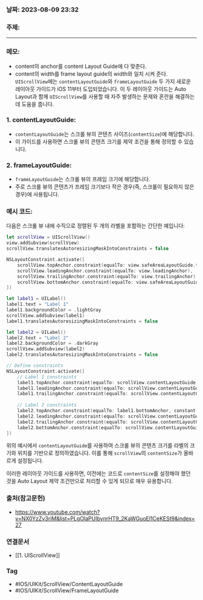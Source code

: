 ### 날짜: 2023-08-09 23:32

### 주제: 
---
### 메모: 
- content의 anchor를 content Layout Guide에 다 맞춘다. 
- content의 width를 frame layout guide의 width와 일치 시켜 준다. 
`UIScrollView`에는 `contentLayoutGuide`와 `frameLayoutGuide` 두 가지 새로운 레이아웃 가이드가 iOS 11부터 도입되었습니다. 이 두 레이아웃 가이드는 Auto Layout과 함께 `UIScrollView`를 사용할 때 자주 발생하는 문제와 혼란을 해결하는 데 도움을 줍니다.

### 1. contentLayoutGuide:
- `contentLayoutGuide`는 스크롤 뷰의 콘텐츠 사이즈(`contentSize`)에 해당합니다.
- 이 가이드를 사용하면 스크롤 뷰의 콘텐츠 크기를 제약 조건을 통해 정의할 수 있습니다.

### 2. frameLayoutGuide:
- `frameLayoutGuide`는 스크롤 뷰의 프레임 크기에 해당합니다.
- 주로 스크롤 뷰의 콘텐츠가 프레임 크기보다 작은 경우(즉, 스크롤이 필요하지 않은 경우)에 사용됩니다.

### 예시 코드:

다음은 스크롤 뷰 내에 수직으로 정렬된 두 개의 라벨을 포함하는 간단한 예입니다:

```swift
let scrollView = UIScrollView()
view.addSubview(scrollView)
scrollView.translatesAutoresizingMaskIntoConstraints = false

NSLayoutConstraint.activate([
    scrollView.topAnchor.constraint(equalTo: view.safeAreaLayoutGuide.topAnchor),
    scrollView.leadingAnchor.constraint(equalTo: view.leadingAnchor),
    scrollView.trailingAnchor.constraint(equalTo: view.trailingAnchor),
    scrollView.bottomAnchor.constraint(equalTo: view.safeAreaLayoutGuide.bottomAnchor)
])

let label1 = UILabel()
label1.text = "Label 1"
label1.backgroundColor = .lightGray
scrollView.addSubview(label1)
label1.translatesAutoresizingMaskIntoConstraints = false

let label2 = UILabel()
label2.text = "Label 2"
label2.backgroundColor = .darkGray
scrollView.addSubview(label2)
label2.translatesAutoresizingMaskIntoConstraints = false

// Define constraints
NSLayoutConstraint.activate([
    // Label 1 constraints
    label1.topAnchor.constraint(equalTo: scrollView.contentLayoutGuide.topAnchor),
    label1.leadingAnchor.constraint(equalTo: scrollView.contentLayoutGuide.leadingAnchor),
    label1.trailingAnchor.constraint(equalTo: scrollView.contentLayoutGuide.trailingAnchor),
    
    // Label 2 constraints
    label2.topAnchor.constraint(equalTo: label1.bottomAnchor, constant: 20),
    label2.leadingAnchor.constraint(equalTo: scrollView.contentLayoutGuide.leadingAnchor),
    label2.trailingAnchor.constraint(equalTo: scrollView.contentLayoutGuide.trailingAnchor),
    label2.bottomAnchor.constraint(equalTo: scrollView.contentLayoutGuide.bottomAnchor) // Important for contentSize
])
```

위의 예시에서 `contentLayoutGuide`를 사용하여 스크롤 뷰의 콘텐츠 크기를 라벨의 크기와 위치를 기반으로 정의하였습니다. 이를 통해 `scrollView`의 `contentSize`가 올바르게 설정됩니다.

이러한 레이아웃 가이드를 사용하면, 이전에는 코드로 `contentSize`를 설정해야 했던 것을 Auto Layout 제약 조건만으로 처리할 수 있게 되므로 매우 유용합니다.
### 출처(참고문헌) 
- https://www.youtube.com/watch?v=NX0YzZv3rjM&list=PLgOlaPUIbynrHT9_2KaWGuoEl1CeKESt9&index=27

### 연결문서 
- [[1. UIScrollView]]

### Tag
- #IOS/UIKit/ScrollView/ContentLayoutGuide
- #IOS/UIKit/ScrollView/FrameLayoutGuide 